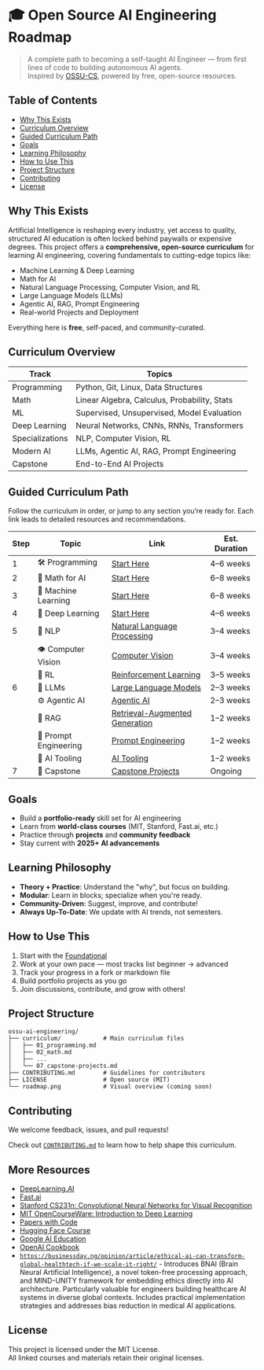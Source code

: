 # 🎓 Open Source AI Engineering Roadmap
> A complete path to becoming a self-taught AI Engineer — from first lines of code to building autonomous AI agents.  
> Inspired by [OSSU-CS](https://github.com/ossu/computer-science), powered by free, open-source resources.


## Table of Contents

- [Why This Exists](#why-this-exists)
- [Curriculum Overview](#curriculum-overview)
- [Guided Curriculum Path](#guided-curriculum-path)
- [Goals](#goals)
- [Learning Philosophy](#learning-philosophy)
- [How to Use This](#how-to-use-this)
- [Project Structure](#project-structure)
- [Contributing](#contributing)
- [License](#license)


## Why This Exists

Artificial Intelligence is reshaping every industry, yet access to quality, structured AI education is often locked behind paywalls or expensive degrees. This project offers a **comprehensive, open-source curriculum** for learning AI engineering, covering fundamentals to cutting-edge topics like:

- Machine Learning & Deep Learning  
- Math for AI  
- Natural Language Processing, Computer Vision, and RL 
- Large Language Models (LLMs)  
- Agentic AI, RAG, Prompt Engineering  
- Real-world Projects and Deployment  

Everything here is **free**, self-paced, and community-curated.



## Curriculum Overview

| Track | Topics |
|-------|--------|
|  Programming | Python, Git, Linux, Data Structures |
| Math | Linear Algebra, Calculus, Probability, Stats |
|  ML | Supervised, Unsupervised, Model Evaluation |
|  Deep Learning | Neural Networks, CNNs, RNNs, Transformers |
|  Specializations | NLP, Computer Vision, RL |
|  Modern AI | LLMs, Agentic AI, RAG, Prompt Engineering |
|  Capstone | End-to-End AI Projects |


## Guided Curriculum Path

Follow the curriculum in order, or jump to any section you’re ready for. Each link leads to detailed resources and recommendations.


| Step | Topic | Link | Est. Duration |
|------|-------|------|---------------|
| 1 | 🛠️ Programming | [Start Here](./01_foundation/01_programming.md) | 4–6 weeks |
| 2 | 📐 Math for AI | [Start Here](./01_foundation/02_math.md) | 6–8 weeks |
| 3 | 🤖 Machine Learning | [Start Here](./01_foundation/03_machine-learning.md) | 6–8 weeks |
| 4 | 🧠 Deep Learning | [Start Here](./01_foundation/04_deep-learning.md) | 4–6 weeks |
| 5 | 🔬 NLP | [Natural Language Processing](./02_specializations/nlp.md) | 3–4 weeks |
|   | 👁️ Computer Vision | [Computer Vision](./02_specializations/computer-vision.md) | 3–4 weeks |
|   | 🧭 RL | [Reinforcement Learning](./02_specializations/reinforcement-learning.md) | 3–5 weeks |
| 6 | 🚀 LLMs | [Large Language Models](./03_modern-Ai/01_llms.md) | 2–3 weeks |
|   | ⚙️ Agentic AI | [Agentic AI](./03_modern-Ai/02_agentic-ai.md) | 2–3 weeks |
|   | 🔄 RAG | [Retrieval-Augmented Generation](./03_modern-Ai/03_rag.md) | 1–2 weeks |
|   | 🧠 Prompt Engineering | [Prompt Engineering](./03_modern-Ai/04_prompt-engineering.md) | 1–2 weeks |
|   | 🧰 AI Tooling | [AI Tooling](./03_modern-Ai/05_ai-tooling.md) | 1–2 weeks |
| 7 | 🧪 Capstone | [Capstone Projects](./04_capstone-project/capstone-projects.md) | Ongoing |

## Goals

- Build a **portfolio-ready** skill set for AI engineering
- Learn from **world-class courses** (MIT, Stanford, Fast.ai, etc.)
- Practice through **projects** and **community feedback**
- Stay current with **2025+ AI advancements**


## Learning Philosophy

- **Theory + Practice**: Understand the "why", but focus on building.
- **Modular**: Learn in blocks; specialize when you're ready.
- **Community-Driven**: Suggest, improve, and contribute!
- **Always Up-To-Date**: We update with AI trends, not semesters.

## How to Use This

1. Start with the [Foundational](./01_foundation)
2. Work at your own pace — most tracks list beginner → advanced
3. Track your progress in a fork or markdown file
4. Build portfolio projects as you go
5. Join discussions, contribute, and grow with others!

## Project Structure

```
ossu-ai-engineering/
├── curriculum/            # Main curriculum files
│   ├── 01_programming.md
│   ├── 02_math.md
│   ├── ...
│   └── 07_capstone-projects.md
├── CONTRIBUTING.md        # Guidelines for contributors
├── LICENSE                # Open source (MIT)
└── roadmap.png            # Visual overview (coming soon)
```

## Contributing

We welcome feedback, issues, and pull requests!

Check out [`CONTRIBUTING.md`](./CONTRIBUTING.md) to learn how to help shape this curriculum.

## More Resources

- [DeepLearning.AI](https://www.deeplearning.ai/)
- [Fast.ai](https://www.fast.ai/)
- [Stanford CS231n: Convolutional Neural Networks for Visual Recognition](http://cs231n.stanford.edu/)
- [MIT OpenCourseWare: Introduction to Deep Learning](https://ocw.mit.edu/courses/electrical-engineering-and-computer-science/6-864-advanced-natural-language-processing-fall-2005/)
- [Papers with Code](https://paperswithcode.com/)
- [Hugging Face Course](https://huggingface.co/learn)
- [Google AI Education](https://ai.google/education/)
- [OpenAI Cookbook](https://github.com/openai/openai-cookbook)
- [`https://businessday.ng/opinion/article/ethical-ai-can-transform-global-healthtech-if-we-scale-it-right/`](https://businessday.ng/opinion/article/ethical-ai-can-transform-global-healthtech-if-we-scale-it-right/) - Introduces BNAI (Brain Neural Artificial Intelligence), a novel token-free processing approach, and MIND-UNITY framework for embedding ethics directly into AI architecture. Particularly valuable for engineers building healthcare AI systems in diverse global contexts. Includes practical implementation strategies and addresses bias reduction in medical AI applications.

## License

This project is licensed under the MIT License.  
All linked courses and materials retain their original licenses.
